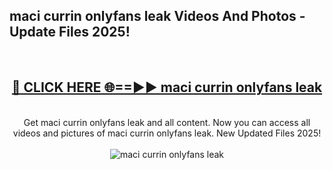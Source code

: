 <h2>maci currin onlyfans leak Videos And Photos - Update Files 2025!</h2>
<br>
<div align="center">
<h2><a href="https://top-ai-tools.click/QrbHav" rel="nofollow">🔴 CLICK HERE 🌐==►► maci currin onlyfans leak</a></h2>
<br>
Get maci currin onlyfans leak and all content. Now you can access all videos and pictures of maci currin onlyfans leak. New Updated Files 2025!
<br>
<br>
<a href="https://top-ai-tools.click/QrbHav" rel="nofollow" data-target="animated-image.originalLink"><img src="https://i.ibb.co.com/WyWwxjT/player-gif2.gif" alt="maci currin onlyfans leak" style="max-width: 100%; display: inline-block;" data-target="animated-image.originalImage"></a>
</div>
<br>